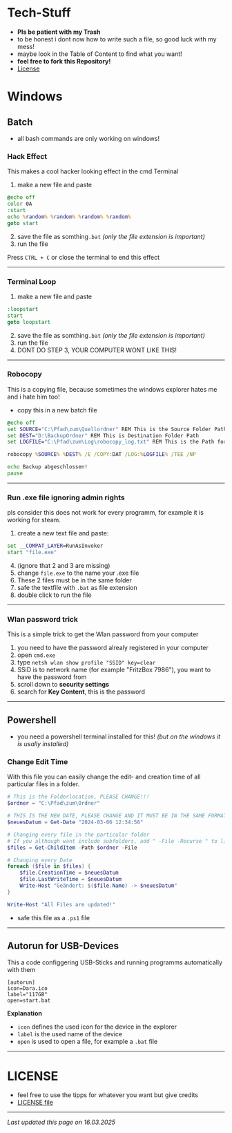 # Tech-Stuff

- **Pls be patient with my Trash**
- to be honest i dont now how to write such a file, so good luck with my mess!
- maybe look in the Table of Content to find what you want!
- **feel free to fork this Repository!**
- [License](https://github.com/ShadowDara/Tech-Tricks/edit/main/README.md)

# Windows

## Batch

- all bash commands are only working on windows!

### Hack Effect

This makes a cool hacker looking effect in the cmd Terminal

1. make a new file and paste
```bat
@echo off
color 0A
:start
echo %random% %random% %random% %random%
goto start
```
2. save the file as somthing`.bat` *(only the file extension is important)*
3. run the file

Press `CTRL + C` or close the terminal to end this effect

---

### Terminal Loop

1. make a new file and paste
```bat
:loopstart
start
goto loopstart
```
2. save the file as somthing`.bat` *(only the file extension is important)*
3. run the file
4. DONT DO STEP 3, YOUR COMPUTER WONT LIKE THIS!

---

### Robocopy

This is a copying file, because sometimes the windows explorer hates me and i hate him too!

- copy this in a new batch file

```bat
@echo off
set SOURCE="C:\Pfad\zum\Quellordner" REM This is the Source Folder Path
set DEST="D:\BackupOrdner" REM This is Destination Folder Path
set LOGFILE="C:\Pfad\zum\Log\robocopy_log.txt" REM This is the Path for a Logfile

robocopy %SOURCE% %DEST% /E /COPY:DAT /LOG:%LOGFILE% /TEE /NP

echo Backup abgeschlossen!
pause
```

---

### Run .exe file ignoring admin rights

pls consider this does not work for every programm, for example it is working for steam.

1. create a new text file and paste:
```bat
set __COMPAT_LAYER=RunAsInvoker
start "file.exe"
```
4. (ignore that 2 and 3 are missing)
5. change `file.exe` to the name your .exe file
6. These 2 files must be in the same folder
7. safe the textfile with `.bat` as file extension
8. double click to run the file

---

### Wlan password trick

This is a simple trick to get the Wlan password from your computer

1. you need to have the password alrealy registered in your computer
2. open `cmd.exe`
3. type `netsh wlan show profile "SSID" key=clear`
4. SSiD is to network name (for example "FritzBox 7986"), you want to have the password from
5. scroll down to **security settings**
6. search for **Key Content**, this is the password

---

## Powershell

- you need a powershell terminal installed for this! *(but on the windows it is usally installed)*

### Change Edit Time

With this file you can easily change the edit- and creation time of all particular files in a folder.

```powershell
# This is the Folderlocation, PLEASE CHANGE!!!
$ordner = "C:\Pfad\zum\Ordner"

# THIS IS THE NEW DATE, PLEASE CHANGE AND IT MUST BE IN THE SAME FORMAT!!!
$neuesDatum = Get-Date "2024-03-06 12:34:56"

# Changing every file in the particular folder
# If you although want include subfolders, add " -File -Recurse " to line 9 (this is line 8)
$files = Get-ChildItem -Path $ordner -File

# Changing every Date
foreach ($file in $files) {
    $file.CreationTime = $neuesDatum
    $file.LastWriteTime = $neuesDatum
    Write-Host "Geändert: $($file.Name) -> $neuesDatum"
}

Write-Host "All Files are updated!"
```
- safe this file as a `.ps1` file

---

## Autorun for USB-Devices

This a code configgering USB-Sticks and running programms automatically with them

```inf
[autorun]
icon=Dara.ico
label="117GB"
open=start.bat
```

**Explanation**
- `icon` defines the used icon for the device in the explorer
- `label` is the used name of the device
- `open` is used to open a file, for example a `.bat` file

---

# LICENSE

- feel free to use the tipps for whatever you want but give credits
- [LICENSE file](https://github.com/ShadowDara/Tech-Tricks/blob/main/LICENSE)

---

*Last updated this page on 16.03.2025*
